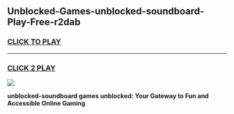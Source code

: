 
## Unblocked-Games-unblocked-soundboard-Play-Free-r2dab
<h3>
<a href="https://premium76.site?title=unblocked-soundboard&ref=10A">CLICK TO PLAY</a></h3>
<hr>

<h3>
<a href="https://premium76.site?title=unblocked-soundboard&ref=10A">CLICK 2 PLAY</a>
  
</h3>

<a href="https://premium76.site?title=unblocked-soundboard&ref=10A"><img src="https://clearcache.store/games.png"></a>


**unblocked-soundboard games unblocked: Your Gateway to Fun and Accessible Online Gaming**
